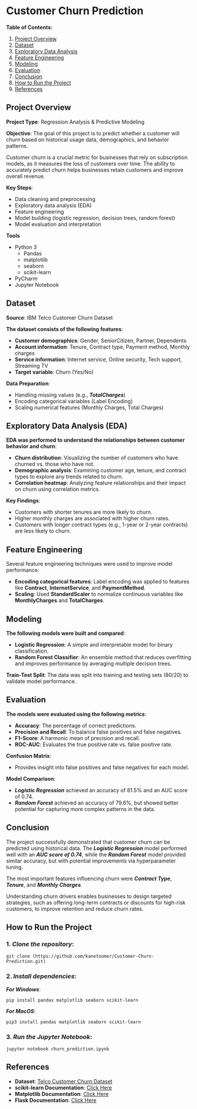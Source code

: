 # **Customer Churn Prediction**

**Table of Contents:**

1. [Project Overview](#project-overview)
2. [Dataset](#dataset)
3. [Exploratory Data Analysis](#exploratory-data-analysis-eda)
4. [Feature Engineering](#feature-engineering)
5. [Modeling](#modeling)
6. [Evaluation](#evaluation)
7. [Conclusion](#conclusion)
8. [How to Run the Project](#how-to-run-the-project)
9. [References](#references)



## Project Overview

**Project Type**: Regression Analysis & Predictive Modeling

**Objective**: The goal of this project is to predict whether a customer will churn based on historical usage data, demographics, and behavior patterns.

Customer churn is a crucial metric for businesses that rely on subscription models, as it measures the loss of customers over time. The ability to accurately predict churn helps businesses retain customers and improve overall revenue.

**Key Steps**:

- Data cleaning and preprocessing
- Exploratory data analysis (EDA)
- Feature engineering 
- Model building (logistic regression, decision trees, random forest)
- Model evaluation and interpretation

**Tools**
- Python 3
  - Pandas
  - matplotlib
  - seaborn
  - scikit-learn
- PyCharm
- Jupyter Notebook

## Dataset

**Source**: IBM Telco Customer Churn Dataset

**The dataset consists of the following features**:

- **Customer demographics**: Gender, SeniorCitizen, Partner, Dependents
- **Account information**: Tenure, Contract type, Payment method, Monthly charges
- **Service information**: Internet service, Online security, Tech support, Streaming TV
- **Target variable**: Churn (Yes/No)

**Data Preparation**:

- Handling missing values (e.g., ***TotalCharges***)
- Encoding categorical variables (Label Encoding)
- Scaling numerical features (Monthly Charges, Total Charges)



## Exploratory Data Analysis (EDA)

**EDA was performed to understand the relationships between customer behavior and churn**:

- **Churn distribution**: Visualizing the number of customers who have churned vs. those who have not.
- **Demographic analysis**: Examining customer age, tenure, and contract types to explore any trends related to churn.
- **Correlation heatmap**: Analyzing feature relationships and their impact on churn using correlation metrics.

**Key Findings**:

- Customers with shorter tenures are more likely to churn.
- Higher monthly charges are associated with higher churn rates.
- Customers with longer contract types (e.g., 1-year or 2-year contracts) are less likely to churn.



## Feature Engineering

Several feature engineering techniques were used to improve model performance:

- **Encoding categorical features**: Label encoding was applied to features like **Contract**, **InternetService**, and **PaymentMethod**.
- **Scaling**: Used **StandardScaler** to normalize continuous variables like **MonthlyCharges** and **TotalCharges**.



## Modeling

**The following models were built and compared**:

- **Logistic Regression**: A simple and interpretable model for binary classification.
- **Random Forest Classifier**: An ensemble method that reduces overfitting and improves performance by averaging multiple decision trees.

**Train-Test Split**: The data was split into training and testing sets (80/20) to validate model performance.



## Evaluation

**The models were evaluated using the following metrics**:

- **Accuracy**: The percentage of correct predictions.
- **Precision and Recall**: To balance false positives and false negatives.
- **F1-Score**: A harmonic mean of precision and recall.
- **ROC-AUC**: Evaluates the true positive rate vs. false positive rate.

**Confusion Matrix**: 
- Provides insight into false positives and false negatives for each model.

**Model Comparison**:
- ***Logistic Regression*** achieved an accuracy of 81.5% and an AUC score of 0.74.
- ***Random Forest*** achieved an accuracy of 79.6%, but showed better potential for capturing more complex patterns in the data.



## Conclusion

The project successfully demonstrated that customer churn can be predicted using historical data. The ***Logistic Regression*** model performed well with an ***AUC score of 0.74***, while the ***Random Forest*** model provided similar accuracy, but with potential improvements via hyperparameter tuning.

The most important features influencing churn were ***Contract Type***, ***Tenure***, and ***Monthly Charges***.

Understanding churn drivers enables businesses to design targeted strategies, such as offering long-term contracts or discounts for high-risk customers, to improve retention and reduce churn rates.



## How to Run the Project

### 1. ***Clone the repository***: 
```
git clone (https://github.com/kanetoomer/Customer-Churn-Prediction.git)
```
### 2. ***Install dependencies***:

***For Windows***:
```
pip install pandas matplotlib seaborn scikit-learn
```
***For MacOS***:
```
pip3 install pandas matplotlib seaborn scikit-learn
```

### 3. ***Run the Jupyter Notebook***:
```
jupyter notebook churn_prediction.ipynb
```



## References

- **Dataset**: [Telco Customer Churn Dataset](https://www.kaggle.com/datasets/blastchar/telco-customer-churn)
- **scikit-learn Documentation**: [Click Here](https://scikit-learn.org)
- **Matplotlib Documentation**: [Click Here](https://matplotlib.org)
- **Flask Documentation**: [Click Here](https://flask.palletsprojects.com)
